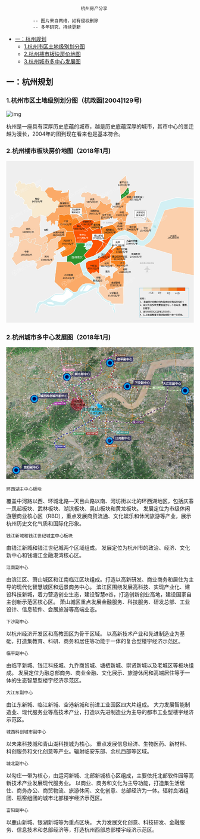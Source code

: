 								杭州房产分享

              -- 图片来自网络，如有侵权删除
              -- 多年研究，持续更新


*   [一：杭州规划](#杭州规划)
    *   [1.杭州市区土地级别划分图](#杭州市区土地级别划分图)
    *   [2.杭州楼市板块房价地图](#杭州楼市板块房价地图)
    *   [3.杭州城市多中心发展图](#杭州城市多中心发展图)
  

## <a name="杭州规划">一：杭州规划</a>

### 1.杭州市区土地级别划分图（杭政函[2004]129号)


![img](res/hangzhou_dijia.jpg)

杭州是一座具有深厚历史底蕴的城市，越是历史底蕴深厚的城市，其市中心的变迁越为漫长，2004年的图到现在看来也是基本符合。


### 2.杭州楼市板块房价地图（2018年1月)

![img](res/hangzhou_bankuai_201801.jpg)

### 2.杭州城市多中心发展图（2018年1月)

![img](res/hangzhou_duo_zhongxin.png)


    环西湖主中心板块
覆盖中河路以西、环城北路—天目山路以南、河坊街以北的环西湖地区，包括庆春—凤起板块、武林板块、湖滨板块、吴山板块和黄龙板块。
发展定位为市级休闲游憩商业核心区（RBD），重点发展商贸流通、文化娱乐和休闲旅游等产业，展示杭州历史文化气质和国际化形象。

    钱江新城和钱江世纪城主中心板块
由钱江新城和钱江世纪城两个区域组成。
发展定位为杭州市的政治、经济、文化新中心和钱塘江金融港湾核心区。

    江南副中心
由滨江区、萧山城区和江南临江区块组成。打造以高新研发、商业商务和居住为主导的现代化智慧城区和远景商务中心。
滨江区围绕发展高科技、实现产业化、建设科技新城，着力营造创业生态，建设智慧e谷，打造创新创业高地，建设国家自主创新示范区核心区。
萧山城区重点发展金融服务、科技服务、研发总部、工业设计、信息软件、会展旅游等高端业态。

    下沙副中心
以杭州经济开发区和高教园区为骨干区域。
以高新技术产业和先进制造业为基础，打造集教育、科研、商务和居住等功能于一体的复合型楼宇经济示范区。

    临平副中心
由临平新城、钱江科技城、九乔商贸城、塘栖新城、崇贤新城以及老城区等板块组成。
发展定位为融总部商务、商业金融、文化展示、旅游休闲和高端居住等于一体的生态智慧型楼宇经济示范区。

    大江东副中心
由江东新城、临江新城、空港新城和前进工业园区四大片组成。
大力发展智能制造业、现代服务业等高技术产业，打造以先进制造业为主导的都市工业型楼宇经济示范区。

    城西科创城市副中心
以未来科技城和青山湖科技城为核心。
重点发展信息经济、生物医药、新材料、科创服务和文化创意等产业。辐射临安东部、余杭西部等区域。

    城北副中心
以勾庄一带为核心，由运河新城、北部新城核心区组成，主要依托北部软件园等高新技术产业发展现代服务业。
以商业、商务和文化为主导功能，打造集生活居住、商务办公、商贸物流、旅游休闲、文化创意、总部经济为一体。辐射良渚组团、瓶窑组团的城市北部楼宇经济示范区。

    富阳副中心
以鹿山新城、银湖新城等为重点区块。
大力发展文化创意、科技研发、金融服务、信息技术和总部经济等，打造杭州西部总部楼宇经济示范区。

















